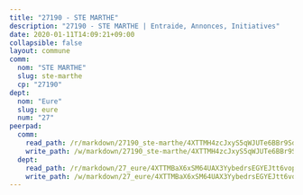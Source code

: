 ```yaml
---
title: "27190 - STE MARTHE"
description: "27190 - STE MARTHE | Entraide, Annonces, Initiatives"
date: 2020-01-11T14:09:21+09:00
collapsible: false
layout: commune
comm:
  nom: "STE MARTHE"
  slug: ste-marthe
  cp: "27190"
dept:
  nom: "Eure"
  slug: eure
  num: "27"
peerpad:
  comm:
    read_path: /r/markdown/27190_ste-marthe/4XTTMH4zcJxyS5qWJUTe6BBr9SdCzp1BDEj9UY8jffa3XeZUW
    write_path: /w/markdown/27190_ste-marthe/4XTTMH4zcJxyS5qWJUTe6BBr9SdCzp1BDEj9UY8jffa3XeZUW-K3TgUUhWoy76HkkKdo569w8ZJYD1ZCZ4B8UUhCV9z1U4JS9vdPn3WmLRfyUpN6jJXGnjLWTCzpFD9qfwfCBSZxyC6QbiYFMW62U2puxbqqt7g3EcRB91GHnSZkQX1Y8xo1c3oYs4
  dept:
    read_path: /r/markdown/27_eure/4XTTMBaX6xSM64UAX3YybedrsEGYEJtt6vopdQsPEFtGijgwg
    write_path: /w/markdown/27_eure/4XTTMBaX6xSM64UAX3YybedrsEGYEJtt6vopdQsPEFtGijgwg-K3TgUmjy61Gu7ZFzjoVmiacXP2Rc4pq6sxVCYUX3mFQZWQw9yCKsEoAMagtuW4jJTYhK96DsWW4cPmZLagvQNZ34BscGcu4btrtJibt18c1mpqofaWe6Q3RartDiuMTjY7NrsH4r
---
```


